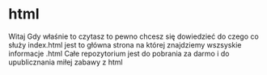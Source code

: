 # html
Witaj 
Gdy właśnie to czytasz to pewno chcesz się dowiedzieć do czego co służy
index.html jest to główna strona na której znajdziemy wszsyskie informacje
.html 
Całe repozytorium jest do pobrania za darmo i do upublicznania 
miłej zabawy z html
